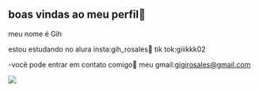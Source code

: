 ## boas vindas ao meu perfil🤎

meu nome é Gih 

estou estudando no alura
insta:gih_rosales💟
tik tok:giiikkk02

-você pode entrar em contato comigo🌼
meu gmail:gigirosales@gmail.com


![](https://media1.tenor.com/m/Na22RfevhkIAAAAC/boo-monsters-inc.gif)

